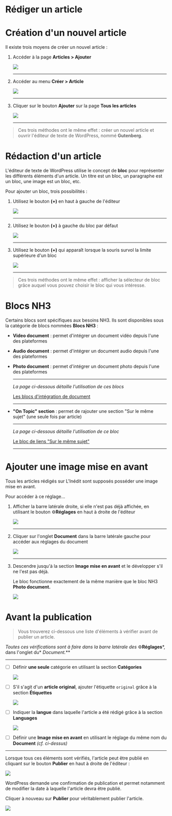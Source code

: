 # Rédiger un article

# Création d'un nouvel article

Il existe trois moyens de créer un nouvel article :

1. Accéder à la page **Articles > Ajouter**

    ![](./img/new-menu.png)

    ---

2. Accéder au menu **Créer > Article**

    ![](./img/new-toolbar.png)

    ---

3. Cliquer sur le bouton **Ajouter** sur la page **Tous les articles**

    ![](./img/new-btn.png)

    ---

> Ces trois méthodes ont le même effet : créer un nouvel article et ouvrir l'éditeur de texte de WordPress, nommé **Gutenberg**.

# Rédaction d'un article

L'éditeur de texte de WordPress utilise le concept de **bloc** pour représenter les différents éléments d'un article. Un titre est un bloc, un paragraphe est un bloc, une image est un bloc, etc.

Pour ajouter un bloc, trois possibilités :

1. Utilisez le bouton **(+)** en haut à gauche de l'éditeur

    ![](./img/plus-global.png)

    ---

2. Utilisez le bouton **(+)** à gauche du bloc par défaut

    ![](./img/plus-paragraph.png)

    ---

3. Utilisez le bouton **(+)** qui apparaît lorsque la souris survol la limite supérieure d'un bloc

    ![](./img/plus-block.png)

    ---

> Ces trois méthodes ont le même effet : afficher la sélecteur de bloc grâce auquel vous pouvez choisir le bloc qui vous intéresse.

# Blocs NH3

Certains blocs sont spécifiques aux besoins NH3. Ils sont disponibles sous la catégorie de blocs nommées **Blocs NH3** :

- **Video document** : permet d'intégrer un document vidéo depuis l'une des plateformes
- **Audio document** : permet d'intégrer un document audio depuis l'une des plateformes
- **Photo document** : permet d'intégrer un document photo depuis l'une des plateformes

    ---

    *La page ci-dessous détaille l'utilisation de ces blocs*

    [Les blocs d'intégration de document](../../blocks/integration)

    ---

- **"On Topic" section** : permet de rajouter une section "Sur le même sujet" (une seule fois par article)

    ---

    *La page ci-dessous détaille l'utilisation de ce bloc*

    [Le bloc de liens "Sur le même sujet"](../../blocks/on-topic)

    ---

# Ajouter une image mise en avant

Tous les articles rédigés sur L'Inédit sont supposés posséder une image mise en avant.

Pour accéder à ce réglage...

1. Afficher la barre latérale droite, si elle n'est pas déjà affichée, en utilisant le bouton ⚙️**Réglages** en haut à droite de l'éditeur

    ![](./img/sidebar-btn.png)

    ---

2. Cliquer sur l'onglet **Document** dans la barre latérale gauche pour accéder aux réglages du document

    ![](./img/document-tab.png)

    ---

3. Descendre jusqu'à la section **Image mise en avant** et le développer s'il ne l'est pas déjà.

    Le bloc fonctionne exactement de la même manière que le bloc NH3 **Photo document.**

    ![](./img/featured-image-block.png)

# Avant la publication

> Vous trouverez ci-dessous une liste d'éléments à vérifier avant de publier un article.

*Toutes ces vérifications sont à faire dans la barre latérale des* ⚙️**Réglages***, dans l'onglet du* **Document*.***

---

* [ ] Définir **une seule** catégorie en utilisant la section **Catégories**

    ![](./img/category-block.png)

* [ ] S'il s'agit d'un **article original**, ajouter l'étiquette `original` grâce à la section **Étiquettes**

    ![](./img/tag-block.png)

* [ ] Indiquer la **langue** dans laquelle l'article a été rédigé grâce à la section **Languages**

    ![](./img/lang-block.png)

* [ ] Définir une **Image mise en avant** en utilisant le réglage du même nom du **Document**
    *(cf. ci-dessus)*

---

Lorsque tous ces éléments sont vérifiés, l'article peut être publié en cliquant sur le bouton **Publier** en haut à droite de l'éditeur :

![](./img/publish-btn.png)

WordPress demande une confirmation de publication et permet notamment de modifier la date à laquelle l'article devra être publié.

Cliquer à nouveau sur **Publier** pour véritablement publier l'article.

![](./img/publish-settings.png)
